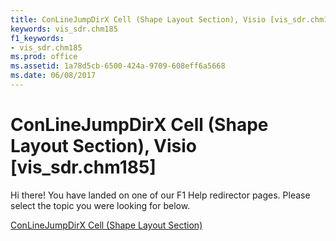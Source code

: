 ```yaml
---
title: ConLineJumpDirX Cell (Shape Layout Section), Visio [vis_sdr.chm185]
keywords: vis_sdr.chm185
f1_keywords:
- vis_sdr.chm185
ms.prod: office
ms.assetid: 1a78d5cb-6500-424a-9709-608eff6a5668
ms.date: 06/08/2017
---
```



# ConLineJumpDirX Cell (Shape Layout Section), Visio [vis_sdr.chm185]

Hi there! You have landed on one of our F1 Help redirector pages. Please select the topic you were looking for below.

[ConLineJumpDirX Cell (Shape Layout Section)](http://msdn.microsoft.com/library/f0671835-8d48-907a-eca6-43953658f800%28Office.15%29.aspx)

